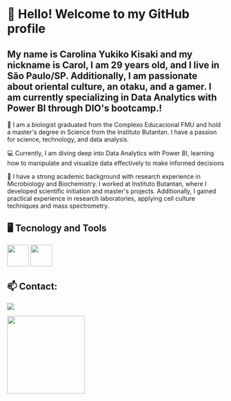 # 👋 Hello! Welcome to my GitHub profile
## My name is Carolina Yukiko Kisaki and my nickname is Carol, I am 29 years old, and I live in São Paulo/SP. Additionally, I am passionate about oriental culture, an otaku, and a gamer. I am currently specializing in Data Analytics with Power BI through DIO's bootcamp.!

🌱 I am a biologist graduated from the Complexo Educacional FMU and hold a master's degree in Science from the Instituto Butantan. I have a passion for science, technology, and data analysis.

💻 Currently, I am diving deep into Data Analytics with Power BI, learning how to manipulate and visualize data effectively to make informed decisions

🔬 I have a strong academic background with research experience in Microbiology and Biochemistry. I worked at Instituto Butantan, where I developed scientific initiation and master's projects. Additionally, I gained practical experience in research laboratories, applying cell culture techniques and mass spectrometry.

## 🖥️ Tecnology and Tools

<img src="https://cdn.jsdelivr.net/gh/devicons/devicon@latest/icons/python/python-original.svg" width="50" height="50"/> <img src="https://cdn.jsdelivr.net/gh/devicons/devicon@latest/icons/github/github-original.svg" width="50" height="50"/>

## 📫 Contact:
<a href="https://[www.linkedin.com/in/seu-usuário-linkedln-aqui](https://www.linkedin.com/in/carolina-yukiko-kisaki-a43043150/)" target="_blank"><img loading="lazy" src="https://img.shields.io/badge/-LinkedIn-%230077B5?style=for-the-badge&logo=linkedin&logoColor=white" target="_blank"></a>   


<div>
<a href="https://github.com/Carolkisaki">
<img loading="lazy" height="180em" src="https://github-readme-stats.vercel.app/api?username=Carolkisaki&show_icons=true&theme=dracula&include_all_commits=true&count_private=true"/>
</div>



